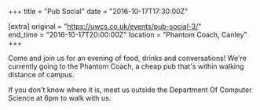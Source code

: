 +++
title = "Pub Social"
date = "2016-10-17T17:30:00Z"

[extra]
original = "https://uwcs.co.uk/events/pub-social-3/"    
end_time = "2016-10-17T20:00:00Z"
location = "Phantom Coach, Canley"
+++

Come and join us for an evening of food, drinks and conversations\! We're currently going to the Phantom Coach, a cheap pub that's within walking distance of campus.

If you don't know where it is, meet us outside the Department Of Computer Science at 6pm to walk with us.

